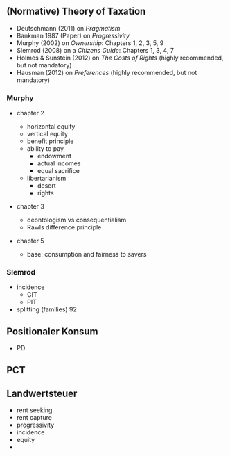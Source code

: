 ## (Normative) Theory of Taxation

  - Deutschmann (2011) on *Pragmatism*
  - Bankman 1987 (Paper) on *Progressivity*
  - Murphy (2002) on *Ownership*: Chapters 1, 2, 3, 5, 9
  - Slemrod (2008) on a *Citizens Guide*: Chapters 1, 3, 4, 7
  - Holmes & Sunstein (2012) on *The Costs of Rights* (highly recommended, but not mandatory)
  - Hausman (2012) on *Preferences* (highly recommended, but not mandatory)


### Murphy

- chapter 2
  - horizontal equity
  - vertical equity
  - benefit principle
  - ability to pay
    - endowment
    - actual incomes
    - equal sacrifice
  - libertarianism
    - desert
    - rights

- chapter 3
  - deontologism vs consequentialism
  - Rawls difference principle

- chapter 5
  - base: consumption and fairness to savers


### Slemrod

- incidence
  - CIT
  - PIT
- splitting (families) 92


## Positionaler Konsum

- PD


## PCT



## Landwertsteuer

- rent seeking
- rent capture
- progressivity
- incidence
- equity
-
